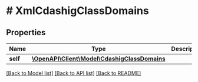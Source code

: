 # # XmlCdashigClassDomains

## Properties

Name | Type | Description | Notes
------------ | ------------- | ------------- | -------------
**self** | [**\OpenAPI\Client\Model\CdashigClassDomains**](CdashigClassDomains.md) |  | [optional]

[[Back to Model list]](../../README.md#models) [[Back to API list]](../../README.md#endpoints) [[Back to README]](../../README.md)
